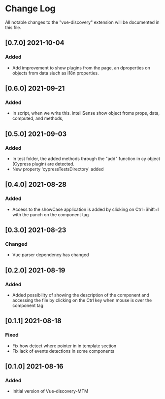 # Change Log

All notable changes to the "vue-discovery" extension will be documented in this file.

## [0.7.0] 2021-10-04

### Added
- Add improvement to show plugins from the page, an dproperties on objects from data siuch as i18n properties.

## [0.6.0] 2021-09-21

### Added
- In script, when we write this. intelliSense show object froms props, data, computed, and methods,
## [0.5.0] 2021-09-03

### Added

-  In test folder, the added methods through the "add" function in cy object (Cypress plugin) are detected.
-  New property  'cypressTestsDirectory' added

## [0.4.0] 2021-08-28

### Added

-  Access to the showCase application is added by clicking on Ctrl+Shift+I with the punch on the component tag

## [0.3.0] 2021-08-23

### Changed

-  Vue parser dependency has changed

## [0.2.0] 2021-08-19

### Added

-   Added possibility of showing the description of the component and accessing the file by clicking on the Ctrl key when mouse is over the component tag

## [0.1.1] 2021-08-18

### Fixed

-   Fix how detect where pointer in in template section
-   Fix lack of events detections in some components

## [0.1.0] 2021-08-16

### Added

-   Initial version of Vue-discovery-MTM
